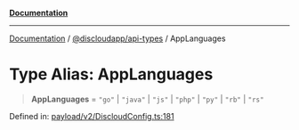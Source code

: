 [**Documentation**](../../../README.md)

***

[Documentation](../../../packages.md) / [@discloudapp/api-types](../README.md) / AppLanguages

# Type Alias: AppLanguages

> **AppLanguages** = `"go"` \| `"java"` \| `"js"` \| `"php"` \| `"py"` \| `"rb"` \| `"rs"`

Defined in: [payload/v2/DiscloudConfig.ts:181](https://github.com/discloud/discloud.app/blob/1e4ce40911bd2c25d95ae21441839a6f9ec7c445/packages/api-types/payload/v2/DiscloudConfig.ts#L181)
